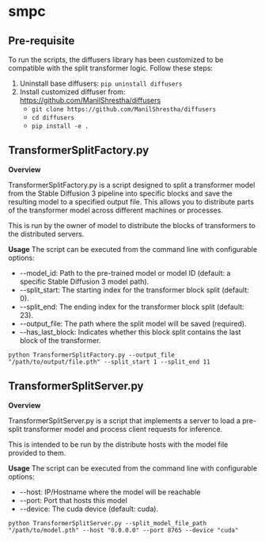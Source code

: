 # smpc

## Pre-requisite
To run the scripts, the diffusers library has been customized to be compatible with the split transformer logic. Follow these steps:

1. Uninstall base diffusers: `pip uninstall diffusers`
2. Install customized diffuser from: https://github.com/ManilShrestha/diffusers
   - `git clone https://github.com/ManilShrestha/diffusers`
   - `cd diffusers`
   - `pip install -e .`


## TransformerSplitFactory.py
**Overview**

TransformerSplitFactory.py is a script designed to split a transformer model from the Stable Diffusion 3 pipeline into specific blocks and save the resulting model to a specified output file. This allows you to distribute parts of the transformer model across different machines or processes.

This is run by the owner of model to distribute the blocks of transformers to the distributed servers.

**Usage**
The script can be executed from the command line with configurable options:

- --model_id: Path to the pre-trained model or model ID (default: a specific Stable Diffusion 3 model path).
- --split_start: The starting index for the transformer block split (default: 0).
- --split_end: The ending index for the transformer block split (default: 23).
- --output_file: The path where the split model will be saved (required).
- --has_last_block: Indicates whether this block split contains the last block of the transformer.

`python TransformerSplitFactory.py --output_file "/path/to/output/file.pth" --split_start 1 --split_end 11`


## TransformerSplitServer.py
**Overview**

TransformerSplitServer.py is a script that implements a server to load a pre-split transformer model and process client requests for inference. 

This is intended to be run by the distribute hosts with the model file provided to them.


**Usage**
The script can be executed from the command line with configurable options:
- --host: IP/Hostname where the model will be reachable
- --port: Port that hosts this model
- --device: The cuda device (default: cuda).


`python TransformerSplitServer.py --split_model_file_path "/path/to/model.pth" --host "0.0.0.0" --port 8765 --device "cuda"`
